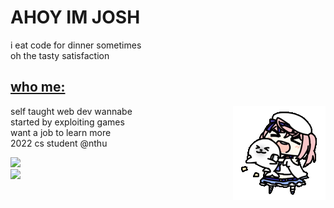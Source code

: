 # AHOY IM JOSH
i eat code for dinner sometimes  
oh the tasty satisfaction
## [who me:](https://neko.chibimello.com)  

<img align="right" alt="GIF" src="https://github.com/joshimello/joshimello/blob/main/uwu.gif?raw=true"/>

self taught web dev wannabe  
started by exploiting games    
want a job to learn more  
2022 cs student @nthu  



[![](https://github-readme-stats.vercel.app/api/top-langs/?username=joshimello)](https://github.com/anuraghazra/github-readme-stats)  
![](https://visitor-badge.glitch.me/badge?page_id=joshimello.joshimello)
